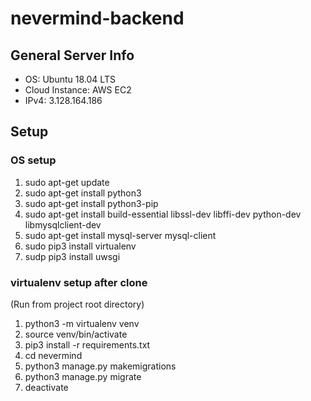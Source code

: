 # nevermind-backend

## General Server Info

- OS: Ubuntu 18.04 LTS
- Cloud Instance: AWS EC2
- IPv4: 3.128.164.186

## Setup

### OS setup
1. sudo apt-get update
2. sudo apt-get install python3
3. sudo apt-get install python3-pip
4. sudo apt-get install build-essential libssl-dev libffi-dev python-dev libmysqlclient-dev
5. sudo apt-get install mysql-server mysql-client
6. sudo pip3 install virtualenv
7. sudp pip3 install uwsgi

### virtualenv setup after clone
(Run from project root directory)
1. python3 -m virtualenv venv
2. source venv/bin/activate
3. pip3 install -r requirements.txt
4. cd nevermind
5. python3 manage.py makemigrations
6. python3 manage.py migrate
7. deactivate